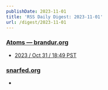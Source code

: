 ```yaml
---
publishDate: 2023-11-01
title: 'RSS Daily Digest: 2023-11-01'
url: /digest/2023-11-01
---
```


### [Atoms  — brandur.org](https://brandur.org/)

  * [2023 / Oct 31 / 18:49 PST](https://brandur.org/atoms/gp2uxe2)
  
### [snarfed.org](https://snarfed.org/)

  * [](https://snarfed.org/2023-10-31_51272)
  
